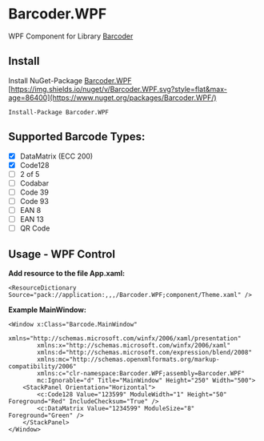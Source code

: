 # Barcoder.WPF
WPF Component for Library [Barcoder](https://github.com/huysentruitw/barcoder) 

## Install

Install NuGet-Package [Barcoder.WPF](https://www.nuget.org/packages/Barcoder.WPF/) 
[https://img.shields.io/nuget/v/Barcoder.WPF.svg?style=flat&max-age=86400](https://www.nuget.org/packages/Barcoder.WPF/)

```
Install-Package Barcoder.WPF
```

## Supported Barcode Types:
- [x] DataMatrix (ECC 200)
- [x] Code128
- [ ] 2 of 5
- [ ] Codabar
- [ ] Code 39
- [ ] Code 93
- [ ] EAN 8
- [ ] EAN 13
- [ ] QR Code

## Usage - WPF Control

**Add resource to the file App.xaml:**
```
<ResourceDictionary Source="pack://application:,,,/Barcoder.WPF;component/Theme.xaml" />
```

**Example MainWindow:**
```
<Window x:Class="Barcode.MainWindow"
        xmlns="http://schemas.microsoft.com/winfx/2006/xaml/presentation"
        xmlns:x="http://schemas.microsoft.com/winfx/2006/xaml"
        xmlns:d="http://schemas.microsoft.com/expression/blend/2008"
        xmlns:mc="http://schemas.openxmlformats.org/markup-compatibility/2006"
        xmlns:c="clr-namespace:Barcoder.WPF;assembly=Barcoder.WPF"
        mc:Ignorable="d" Title="MainWindow" Height="250" Width="500">
    <StackPanel Orientation="Horizontal">
        <c:Code128 Value="123599" ModuleWidth="1" Height="50" Foreground="Red" IncludeChecksum="True" />
        <c:DataMatrix Value="1234599" ModuleSize="8" Foreground="Green" />
    </StackPanel>
</Window>
```
